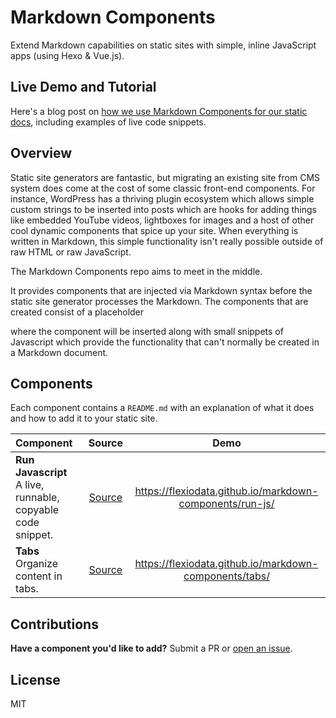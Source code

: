 # Markdown Components

Extend Markdown capabilities on static sites with simple, inline JavaScript apps (using Hexo & Vue.js).

## Live Demo and Tutorial

Here's a blog post on [how we use Markdown Components for our static docs](https://www.flex.io/blog/markdown-syntax-javascript-hexo-vue/), including examples of live code snippets.

## Overview

Static site generators are fantastic, but migrating an existing site from CMS system does come at the cost of some classic front-end components. For instance, WordPress has a thriving plugin ecosystem which allows simple custom strings to be inserted into posts which are hooks for adding things like embedded YouTube videos, lightboxes for images and a host of other cool dynamic components that spice up your site. When everything is written in Markdown, this simple functionality isn't really possible outside of raw HTML or raw JavaScript.

The Markdown Components repo aims to meet in the middle.

It provides components that are injected via Markdown syntax before the static site generator processes the Markdown. The components that are created consist of a placeholder <div> where the component will be inserted along with small snippets of Javascript which provide the functionality that can't normally be created in a Markdown document.

## Components

Each component contains a `README.md` with an explanation of what it does and how to add it to your static site.

| Component | Source | Demo |
|:--------|:------:|:------:|
| **Run Javascript** <br/> A live, runnable, copyable code snippet. | [Source](https://github.com/flexiodata/markdown-components/tree/master/run-js) | https://flexiodata.github.io/markdown-components/run-js/ 
| **Tabs** <br/> Organize content in tabs. | [Source](https://github.com/flexiodata/markdown-components/tree/master/tabs) | https://flexiodata.github.io/markdown-components/tabs/

## Contributions

**Have a component you'd like to add?** Submit a PR or [open an issue](https://github.com/flexiodata/markdown-components/issues).

## License

MIT
